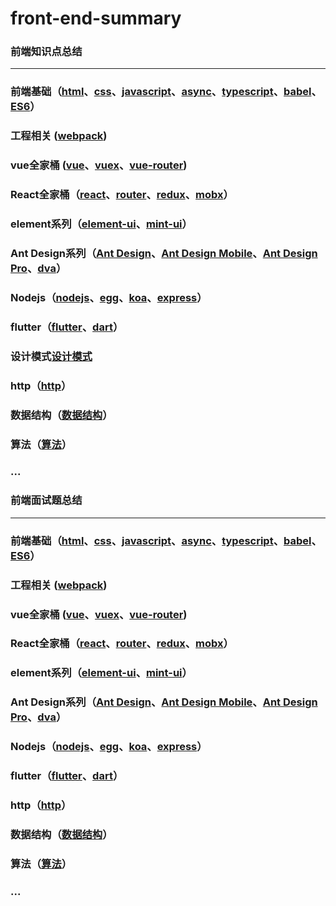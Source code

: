 # front-end-summary

### 前端知识点总结


---


### 前端基础（[html](https://github.com/lotosv2010/front-end-summary/blob/master/doc/Summary/html.md)、[css](https://github.com/lotosv2010/front-end-summary/blob/master/doc/Summary/css.md)、[javascript](https://github.com/lotosv2010/front-end-summary/blob/master/doc/Summary/javascript.md)、[async](https://github.com/lotosv2010/front-end-summary/blob/master/doc/Summary/async.md)、[typescript](https://github.com/lotosv2010/front-end-summary/blob/master/doc/Summary/typescript.md)、[babel](https://github.com/lotosv2010/front-end-summary/blob/master/doc/Summary/babel.md)、[ES6](https://github.com/lotosv2010/front-end-summary/blob/master/doc/Summary/es6.md)）
### 工程相关 ([webpack](https://github.com/lotosv2010/front-end-summary/blob/master/doc/Summary/webpack.md))
### vue全家桶 ([vue](https://github.com/lotosv2010/front-end-summary/blob/master/doc/Summary/vue.md)、[vuex](https://github.com/lotosv2010/front-end-summary/blob/master/doc/Summary/vuex.md)、[vue-router](https://github.com/lotosv2010/front-end-summary/blob/master/doc/Summary/vue-router.md))
### React全家桶（[react](https://github.com/lotosv2010/front-end-summary/blob/master/doc/Summary/react.md)、[router](https://github.com/lotosv2010/front-end-summary/blob/master/doc/Summary/router.md)、[redux](https://github.com/lotosv2010/front-end-summary/blob/master/doc/Summary/redux.md)、[mobx](https://github.com/lotosv2010/front-end-summary/blob/master/doc/Summary/mobx.md)）
### element系列（[element-ui](https://github.com/lotosv2010/front-end-summary/blob/master/doc/Summary/element-ui.md)、[mint-ui](https://github.com/lotosv2010/front-end-summary/blob/master/doc/Summary/mint-ui.md)）
### Ant Design系列（[Ant Design](https://github.com/lotosv2010/front-end-summary/blob/master/doc/Summary/ant-design.md)、[Ant Design Mobile](https://github.com/lotosv2010/front-end-summary/blob/master/doc/Summary/ant-design-mobile.md)、[Ant Design Pro](https://github.com/lotosv2010/front-end-summary/blob/master/doc/Summary/ant-design-pro.md)、[dva](https://github.com/lotosv2010/front-end-summary/blob/master/doc/Summary/dva.md)）
### Nodejs（[nodejs](https://github.com/lotosv2010/front-end-summary/blob/master/doc/Summary/nodejs.md)、[egg](https://github.com/lotosv2010/front-end-summary/blob/master/doc/Summary/egg.md)、[koa](https://github.com/lotosv2010/front-end-summary/blob/master/doc/Summary/koa.md)、[express](https://github.com/lotosv2010/front-end-summary/blob/master/doc/Summary/express.md)）
### flutter（[flutter](https://github.com/lotosv2010/front-end-summary/blob/master/doc/Summary/flutter.md)、[dart](https://github.com/lotosv2010/front-end-summary/blob/master/doc/Summary/dart.md)）
### 设计模式[设计模式](http://wiki.jikexueyuan.com/project/javascript-design-patterns/constructor-mode.html)
### http（[http](https://github.com/lotosv2010/front-end-summary/blob/master/doc/Summary/http.md)）
### 数据结构（[数据结构](https://github.com/lotosv2010/front-end-summary/blob/master/doc/Summary/data-structure.md)）
### 算法（[算法](https://github.com/lotosv2010/front-end-summary/blob/master/doc/Summary/algorithm.md)）
### ...


### 前端面试题总结


---

  
### 前端基础（[html](https://github.com/lotosv2010/front-end-summary/blob/master/doc/InterviewQuestions/html.md)、[css](https://github.com/lotosv2010/front-end-summary/blob/master/doc/InterviewQuestions/css.md)、[javascript](https://github.com/lotosv2010/front-end-summary/blob/master/doc/InterviewQuestions/javascript.md)、[async](https://github.com/lotosv2010/front-end-summary/blob/master/doc/InterviewQuestions/async.md)、[typescript](https://github.com/lotosv2010/front-end-summary/blob/master/doc/InterviewQuestions/typescript.md)、[babel](https://github.com/lotosv2010/front-end-summary/blob/master/doc/InterviewQuestions/babel.md)、[ES6](https://github.com/lotosv2010/front-end-summary/blob/master/doc/InterviewQuestions/es6.md)）
### 工程相关 ([webpack](https://github.com/lotosv2010/front-end-summary/blob/master/doc/InterviewQuestions/webpack.md))
### vue全家桶 ([vue](https://github.com/lotosv2010/front-end-summary/blob/master/doc/InterviewQuestions/vue.md)、[vuex](https://github.com/lotosv2010/front-end-summary/blob/master/doc/InterviewQuestions/vuex.md)、[vue-router](https://github.com/lotosv2010/front-end-summary/blob/master/doc/InterviewQuestions/vue-router.md))
### React全家桶（[react](https://github.com/lotosv2010/front-end-summary/blob/master/doc/InterviewQuestions/react.md)、[router](https://github.com/lotosv2010/front-end-summary/blob/master/doc/InterviewQuestions/router.md)、[redux](https://github.com/lotosv2010/front-end-summary/blob/master/doc/InterviewQuestions/redux.md)、[mobx](https://github.com/lotosv2010/front-end-summary/blob/master/doc/InterviewQuestions/mobx.md)）
### element系列（[element-ui](https://github.com/lotosv2010/front-end-summary/blob/master/doc/InterviewQuestions/element-ui.md)、[mint-ui](https://github.com/lotosv2010/front-end-summary/blob/master/doc/InterviewQuestions/mint-ui.md)）
### Ant Design系列（[Ant Design](https://github.com/lotosv2010/front-end-summary/blob/master/doc/InterviewQuestions/ant-design.md)、[Ant Design Mobile](https://github.com/lotosv2010/front-end-summary/blob/master/doc/InterviewQuestions/ant-design-mobile.md)、[Ant Design Pro](https://github.com/lotosv2010/front-end-summary/blob/master/doc/InterviewQuestions/ant-design-pro.md)、[dva](https://github.com/lotosv2010/front-end-summary/blob/master/doc/InterviewQuestions/dvadva.md)）
### Nodejs（[nodejs](https://github.com/lotosv2010/front-end-summary/blob/master/doc/InterviewQuestions/nodejs.md)、[egg](https://github.com/lotosv2010/front-end-summary/blob/master/doc/InterviewQuestions/egg.md)、[koa](https://github.com/lotosv2010/front-end-summary/blob/master/doc/InterviewQuestions/koa.md)、[express](https://github.com/lotosv2010/front-end-summary/blob/master/doc/InterviewQuestions/express.md)）
### flutter（[flutter](https://github.com/lotosv2010/front-end-summary/blob/master/doc/InterviewQuestions/flutter.md)、[dart](https://github.com/lotosv2010/front-end-summary/blob/master/doc/InterviewQuestions/dart.md)）
### http（[http](https://github.com/lotosv2010/front-end-summary/blob/master/doc/InterviewQuestions/http.md)）
### 数据结构（[数据结构](https://github.com/lotosv2010/front-end-summary/blob/master/doc/InterviewQuestions/data-structure.md)）
### 算法（[算法](https://github.com/lotosv2010/front-end-summary/blob/master/doc/InterviewQuestions/algorithm.md)）
### ...



